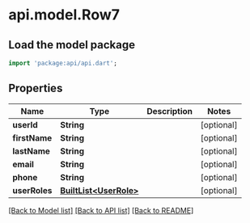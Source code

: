 # api.model.Row7

## Load the model package
```dart
import 'package:api/api.dart';
```

## Properties
Name | Type | Description | Notes
------------ | ------------- | ------------- | -------------
**userId** | **String** |  | [optional] 
**firstName** | **String** |  | [optional] 
**lastName** | **String** |  | [optional] 
**email** | **String** |  | [optional] 
**phone** | **String** |  | [optional] 
**userRoles** | [**BuiltList&lt;UserRole&gt;**](UserRole.md) |  | [optional] 

[[Back to Model list]](../README.md#documentation-for-models) [[Back to API list]](../README.md#documentation-for-api-endpoints) [[Back to README]](../README.md)


